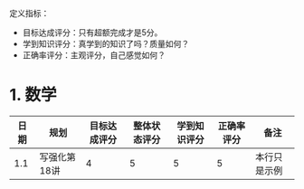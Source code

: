 定义指标：
- 目标达成评分：只有超额完成才是5分。
- 学到知识评分：真学到的知识了吗？质量如何？
- 正确率评分：主观评分，自己感觉如何？

# 1. 数学


<div class="state-table-数学2025">

| 日期 | 规划 | 目标达成评分 | 整体状态评分 | 学到知识评分 | 正确率评分 | 备注 |
| --- | --- | --- | --- | --- | --- | --- |
| 1.1 | 写强化第18讲 | 4 | 5 | 5 | 5 | 本行只是示例 |

</div>